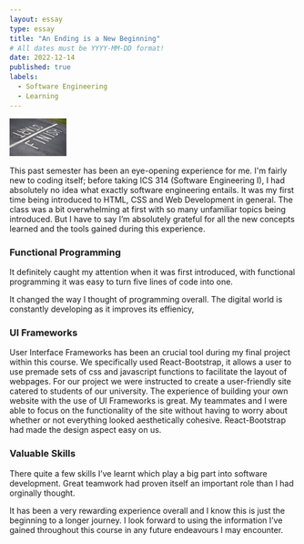 ```yaml
---
layout: essay
type: essay
title: "An Ending is a New Beginning"
# All dates must be YYYY-MM-DD format!
date: 2022-12-14
published: true
labels:
  - Software Engineering
  - Learning
---
```


<img width="100px" class="rounded float-start pe-4" src="../img/beginend.jpeg">

This past semester has been an eye-opening experience for me. I'm fairly new to coding itself; before taking ICS 314 (Software Engineering I), I had absolutely no idea what exactly software engineering entails. It was my first time being introduced to HTML, CSS and Web Development in general. The class was a bit overwhelming at first with so many unfamiliar topics being introduced. But I have to say I’m absolutely grateful for all the new concepts learned and the tools gained during this experience. 

### Functional Programming
It definitely caught my attention when it was first introduced, with functional programming it was easy to turn five lines of code into one. 

It changed the way I thought of programming overall. The digital world is constantly developing as it improves its effienicy, 

### UI Frameworks 
User Interface Frameworks has been an crucial tool during my final project within this course. We specifically used React-Bootstrap, it allows a user to use premade sets of css and javascript functions to facilitate the layout of webpages. For our project we were instructed to create a user-friendly site catered to students of our university. The experience of building your own website with the use of UI Frameworks is great. My teammates and I were able to focus on the functionality of the site without having to worry about whether or not everything looked aesthetically cohesive. React-Bootstrap had made the design aspect easy on us. 

### Valuable Skills
There quite a few skills I’ve learnt which play a big part into software development. Great teamwork had proven itself an important role than I had orginally thought. 

It has been a very rewarding experience overall and I know this is just the beginning to a longer journey. I look forward to using the information I’ve gained throughout this course in any future endeavours I may encounter. 
